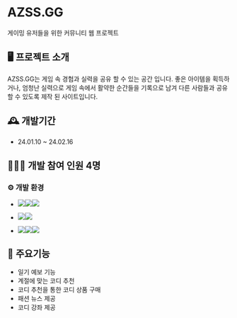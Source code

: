 # AZSS.GG
 게이밍 유저들을 위한 커뮤니티 웹 프로젝트

## 🖥 프로젝트 소개
AZSS.GG는 게임 속 경험과 실력을 공유 할 수 있는 공간 입니다.
좋은 아이템을 획득하거나, 엄청난 실력으로 게임 속에서 활약한 순간들을
기록으로 남겨 다른 사람들과 공유 할 수 있도록 제작 된 사이트입니다.

## 🕰 개발기간
* 24.01.10 ~ 24.02.16

## 🧑‍🤝‍🧑 개발 참여 인원 4명

### ⚙ 개발 환경
- <img src="https://img.shields.io/badge/Language-%23121011?style=for-the-badge"><img src="https://img.shields.io/badge/python-8CAAE6?style=for-the-badge&logo=python&logoColor=white"><img src="https://img.shields.io/badge/pycharm-000000?style=for-the-badge&logo=pycharm&logoColor=white%22">

- <img src="https://img.shields.io/badge/ChatBot-%23121011?style=for-the-badge"><img src="https://img.shields.io/badge/kakao-523329?style=for-the-badge&logo=kakao&logoColor=white%22">

- <img src="https://img.shields.io/badge/Tools-%23121011?style=for-the-badge"><img src="https://img.shields.io/badge/visual%20studio%20code-007ACC?style=for-the-badge&logo=visualstudiocode&logoColor=white%22"><img src="https://img.shields.io/badge/Eclipse-2C2255?style=for-the-badge&logo=Eclipse&logoColor=white%22">
## 📌 주요기능 
- 일기 예보 기능
- 계절에 맞는 코디 추천
- 코디 추천을 통한 코디 상품 구매
- 패션 뉴스 제공
- 코디 강좌 제공

